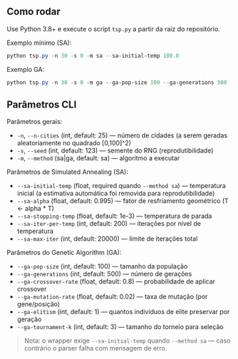 ## Como rodar

Use Python 3.8+ e execute o script `tsp.py` a partir da raiz do repositório.

Exemplo mínimo (SA):

```powershell
python tsp.py -n 30 -s 0 -m sa --sa-initial-temp 100.0
```

Exemplo GA:

```powershell
python tsp.py -n 30 -s 0 -m ga --ga-pop-size 100 --ga-generations 500
```

## Parâmetros CLI

Parâmetros gerais:
- `-n`, `--n-cities` (int, default: 25) — número de cidades (a serem geradas aleatoriamente no quadrado [0,100]^2)
- `-s`, `--seed` (int, default: 123) — semente do RNG (reprodutibilidade)
- `-m`, `--method` (sa|ga, default: sa) — algoritmo a executar

Parâmetros de Simulated Annealing (SA):
- `--sa-initial-temp` (float, required quando `--method sa`) — temperatura inicial (a estimativa automática foi removida para reprodutibilidade)
- `--sa-alpha` (float, default: 0.995) — fator de resfriamento geométrico (T <- alpha * T)
- `--sa-stopping-temp` (float, default: 1e-3) — temperatura de parada
- `--sa-iter-per-temp` (int, default: 200) — iterações por nível de temperatura
- `--sa-max-iter` (int, default: 20000) — limite de iterações total

Parâmetros do Genetic Algorithm (GA):
- `--ga-pop-size` (int, default: 100) — tamanho da população
- `--ga-generations` (int, default: 500) — número de gerações
- `--ga-crossover-rate` (float, default: 0.8) — probabilidade de aplicar crossover
- `--ga-mutation-rate` (float, default: 0.02) — taxa de mutação (por gene/posição)
- `--ga-elitism` (int, default: 1) — quantos indivíduos de elite preservar por geração
- `--ga-tournament-k` (int, default: 3) — tamanho do torneio para seleção

> Nota: o wrapper exige `--sa-initial-temp` quando `--method sa` — caso contrário o parser falha com mensagem de erro.

```
